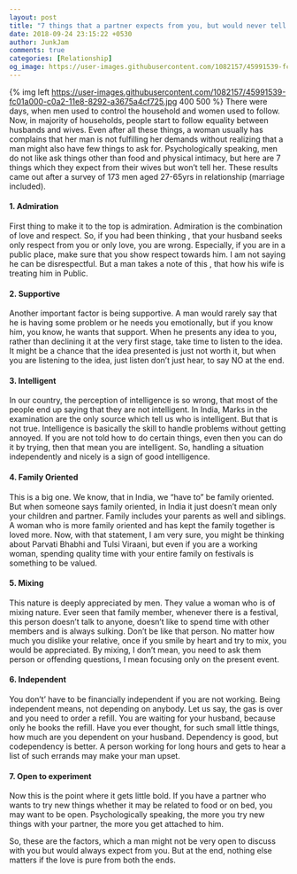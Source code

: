 ```yaml
---
layout: post
title: "7 things that a partner expects from you, but would never tell you"
date: 2018-09-24 23:15:22 +0530
author: JunkJam
comments: true
categories: [Relationship]
og_image: https://user-images.githubusercontent.com/1082157/45991539-fc01a000-c0a2-11e8-8292-a3675a4cf725.jpg
---
```


{% img left https://user-images.githubusercontent.com/1082157/45991539-fc01a000-c0a2-11e8-8292-a3675a4cf725.jpg 400 500 %}
There were days, when men used to control the household and women used to follow. Now, in majority of households, people start to follow equality between husbands and wives. Even after all these things, a woman usually has complains that her man is not fulfilling her demands without realizing that a man might also have few things to ask for. Psychologically speaking, men do not like ask things other than food and physical intimacy, but here are 7 things which they expect from their wives but won’t tell her. These results came out after a survey of 173 men aged 27-65yrs in relationship (marriage included).
<!-- more -->

#### 1.  Admiration
First thing to make it to the top is admiration. Admiration is the combination of love and respect. So, if you had been thinking , that your husband seeks only respect from you or only love, you are wrong. Especially, if you are in a public place, make sure that you show respect towards him. I am not saying he can be disrespectful. But a man takes a note of this , that how his wife is treating him in Public. 
#### 2.  Supportive
Another important factor is being supportive. A man would rarely say that he is having some problem or he needs you emotionally, but if you know him, you know, he wants that support. When he presents any idea to you, rather than declining it at the very first stage, take time to listen to the idea. It might be a chance that the idea presented is just not worth it, but when you are listening to the idea, just listen don’t just hear, to say NO at the end. 

#### 3.  Intelligent
In our country, the perception of intelligence is so wrong, that most of the people end up saying that they are not intelligent. In India, Marks in the examination are the only source which tell us who is intelligent. But that is not true. Intelligence is basically the skill to handle problems without getting annoyed. If you are not told how to do certain things, even then you can do it by trying, then that mean you are intelligent. So, handling a situation independently and nicely is a sign of good intelligence.

#### 4.  Family Oriented
This is a big one. We know, that in India, we “have to” be family oriented. But when someone says family oriented, in India it just doesn’t mean only your children and partner. Family includes your parents as well and siblings. A woman who is more family oriented and has kept the family together is loved more. Now, with that statement, I am very sure, you might be thinking about Parvati Bhabhi and Tulsi Viraani, but even if you are a working woman, spending quality time with your entire family on festivals is something to be valued. 

#### 5.  Mixing
This nature is deeply appreciated by men. They value a woman who is of mixing nature. Ever seen that family member, whenever there is a festival, this person doesn’t talk to anyone, doesn’t like to spend time with other members and is always sulking. Don’t be like that person. No matter how much you dislike your relative, once if you smile by heart and try to mix, you would be appreciated. By mixing, I don’t mean, you need to ask them person or offending questions, I mean focusing only on the present event. 

#### 6.  Independent
You don’t’ have to be financially independent if you are not working. Being independent means, not depending on anybody. Let us say, the gas is over and you need to order a refill. You are waiting for your husband, because only he books the refill. Have you ever thought, for such small little things, how much are you dependent on your husband. Dependency is good, but codependency is better. A person working for long hours and gets to hear a list of such errands may make your man upset. 

#### 7.  Open to experiment
Now this is the point where it gets little bold. If you have a partner who wants to try new things whether it may be related to food or on bed, you may want to be open. Psychologically speaking, the more you try new things with your partner, the more you get attached to him. 

So, these are the factors, which a man might not be very open to discuss with you but would always expect from you. But at the end, nothing else matters if the love is pure from both the ends. 

